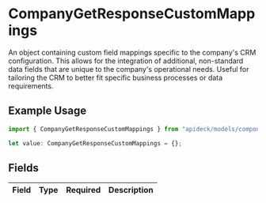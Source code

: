 # CompanyGetResponseCustomMappings

An object containing custom field mappings specific to the company's CRM configuration. This allows for the integration of additional, non-standard data fields that are unique to the company's operational needs. Useful for tailoring the CRM to better fit specific business processes or data requirements.

## Example Usage

```typescript
import { CompanyGetResponseCustomMappings } from "apideck/models/components";

let value: CompanyGetResponseCustomMappings = {};
```

## Fields

| Field       | Type        | Required    | Description |
| ----------- | ----------- | ----------- | ----------- |